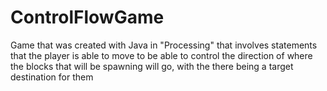 # ControlFlowGame
Game that was created with Java in "Processing" that involves statements that the player is able to move to be able to control the direction of where the blocks that will be spawning will go, with the there being a target destination for them
